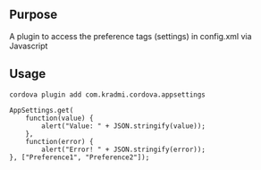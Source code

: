## Purpose
A plugin to access the preference tags (settings) in config.xml via Javascript

## Usage
    cordova plugin add com.kradmi.cordova.appsettings

    AppSettings.get(
    	function(value) {
    		alert("Value: " + JSON.stringify(value));
    	},
    	function(error) {
        	alert("Error! " + JSON.stringify(error));
    }, ["Preference1", "Preference2"]);